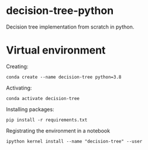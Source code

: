 # decision-tree-python

Decision tree implementation from scratch in python.

# Virtual environment

Creating:

```
conda create --name decision-tree python=3.8
```

Activating:

```
conda activate decision-tree
```

Installing packages:

```
pip install -r requirements.txt
```

Registrating the environment in a notebook

```
ipython kernel install --name "decision-tree" --user
```